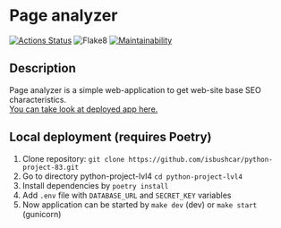 # Page analyzer
[![Actions Status](https://github.com/isbushcar/python-project-83/workflows/hexlet-check/badge.svg)](https://github.com/isbushcar/python-project-83/actions)
![Flake8](https://github.com/isbushcar/python-project-83/workflows/flake8/badge.svg)
[![Maintainability](https://api.codeclimate.com/v1/badges/06b57373133c22603d79/maintainability)](https://codeclimate.com/github/isbushcar/python-project-83/maintainability)
## Description
Page analyzer is a simple web-application to get web-site base SEO characteristics.  
[You can take look at deployed app here.](https://python-project-83-production-3e95.up.railway.app)
## Local deployment (requires Poetry)
1. Clone repository: `git clone https://github.com/isbushcar/python-project-83.git`
2. Go to directory python-project-lvl4 `cd python-project-lvl4`
3. Install dependencies by `poetry install`
4. Add `.env` file with `DATABASE_URL` and `SECRET_KEY` variables
5. Now application can be started by `make dev` (dev) or `make start` (gunicorn)